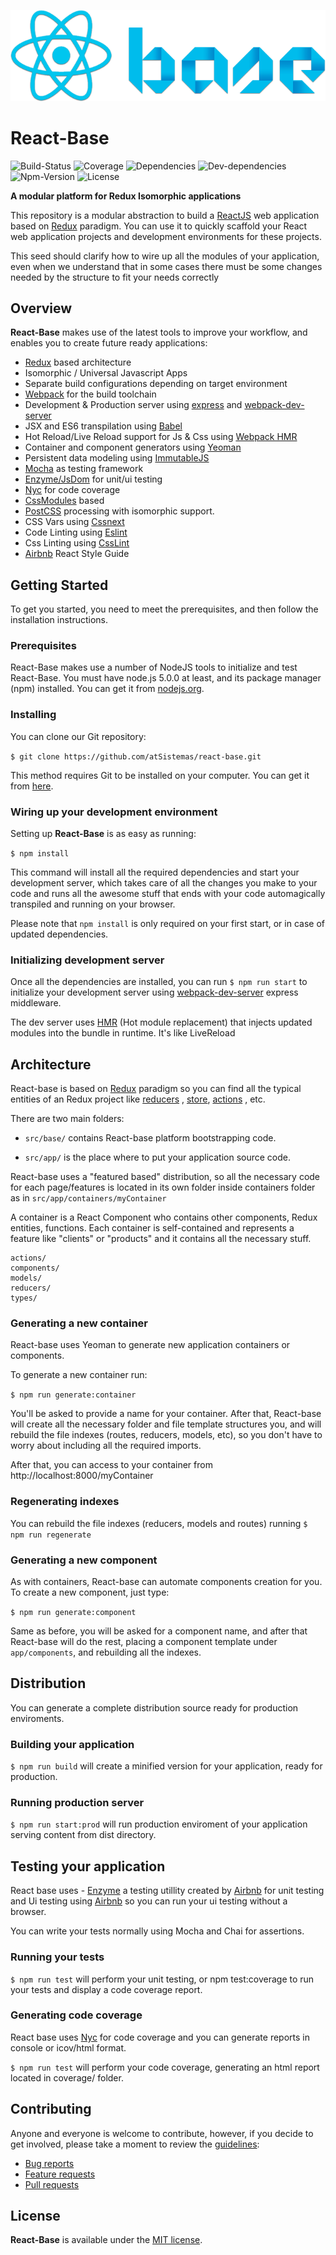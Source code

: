 ![React-Base logo](./src/app/assets/images/react-base-logo.png)

# React-Base


![Build-Status](https://travis-ci.org/atSistemas/react-base.svg?branch=master)
![Coverage](https://coveralls.io/repos/github/atSistemas/react-base/badge.svg?branch=master)
![Dependencies](https://david-dm.org/atSistemas/react-base.svg)
![Dev-dependencies](https://david-dm.org/atSistemas/react-base/dev-status.svg)
![Npm-Version](https://img.shields.io/badge/npm-v6.2.0-blue.svg)
![License](https://img.shields.io/badge/license-MIT%20License-blue.svg)

**A modular platform for Redux Isomorphic applications**

This repository is a modular abstraction to build a [ReactJS](https://facebook.github.io/react/) web application based on [Redux](http://redux.js.org/)  paradigm.
You can use it to quickly scaffold your React web application projects and development environments for these projects.

This seed should clarify how to wire up all the modules of your application, even when we understand that in some cases
there must be some changes needed by the structure to fit your needs correctly

## Overview

**React-Base** makes use of the latest tools to improve your workflow, and enables you to create future ready applications:

- [Redux](http://redux.js.org/) based architecture
- Isomorphic / Universal Javascript Apps
- Separate build configurations depending on target environment
- [Webpack](https://webpack.github.io/) for the build toolchain  
- Development & Production server using [express](https://github.com/expressjs/express) and [webpack-dev-server](https://webpack.github.io/)
- JSX and ES6 transpilation using [Babel](https://babeljs.io/)
- Hot Reload/Live Reload support for Js & Css using  [Webpack HMR](https://webpack.github.io/docs/hot-module-replacement.html)
- Container and component generators using [Yeoman](https://github.com/yeoman/yo)
- Persistent data modeling using [ImmutableJS](https://facebook.github.io/immutable-js/)
- [Mocha](https://mochajs.org/) as testing framework
- [Enzyme/JsDom](https://github.com/airbnb/enzyme) for unit/ui testing
- [Nyc](https://github.com/bcoe/nyc) for code coverage
- [CssModules](https://github.com/css-modules/css-modules) based
- [PostCSS](http://postcss.org/) processing with isomorphic support.
- CSS Vars using [Cssnext](http://cssnext.io/)
- Code Linting using [Eslint](https://github.com/eslint/eslint)
- Css Linting using [CssLint](https://github.com/stylelint/stylelint)
- [Airbnb](https://github.com/airbnb/javascript/tree/master/react) React Style Guide


## Getting Started

To get you started, you need to meet the prerequisites, and then follow the installation instructions.

### Prerequisites

React-Base makes use a number of NodeJS tools to initialize and test React-Base. You must have node.js 5.0.0 at least, and its package manager (npm) installed. You can get it from [nodejs.org](node).

### Installing

You can clone our Git repository:

`$ git clone https://github.com/atSistemas/react-base.git`

This method requires Git to be installed on your computer. You can get it from
[here](http://git-scm.com).

### Wiring up your development environment

Setting up **React-Base** is as easy as running:

`$ npm install`

This command will install all the required dependencies and start your development server, which takes care of all the changes you make to your code and runs all the awesome stuff that ends with your code automagically transpiled and running on your browser.

Please note that `npm install` is only required on your first start, or in case of updated dependencies.


### Initializing development server

  Once all the dependencies are installed, you can run `$ npm run start` to initialize your development server using [webpack-dev-server](https://webpack.github.io/) express middleware.

  The dev server uses  [HMR](https://webpack.github.io/docs/hot-module-replacement.html) (Hot module replacement) that injects updated modules into the bundle in runtime. It's like LiveReload


## Architecture

React-base is based on [Redux](http://redux.js.org/)  paradigm so you can find all the typical entities of an Redux project like [reducers](http://redux.js.org/docs/basics/Reducers.html) , [store](http://redux.js.org/docs/basics/Store.html), [actions](http://redux.js.org/docs/basics/Actions.html) , etc.

There are two main folders:

* `src/base/` contains React-base platform bootstrapping code.

* `src/app/` is the place where to put your application source code.

React-base uses a "featured based" distribution, so all the necessary code for each page/features is located in its own folder inside containers folder as in `src/app/containers/myContainer`

A container is a React Component who contains other components, Redux entities, functions. Each container is self-contained and represents a feature like "clients" or "products" and it contains all the necessary stuff.
```
actions/
components/
models/
reducers/
types/
```
### Generating a new container

React-base uses Yeoman to generate new application containers or components.

To generate a new container run:

`$ npm run generate:container`

You'll be asked to provide a name for your container. After that, React-base will create all the necessary folder and file template structures you, and will rebuild the file indexes (routes, reducers, models, etc), so you don't have to worry about including all the required imports.

After that, you can access to your container from http://localhost:8000/myContainer

### Regenerating indexes

You can rebuild the file indexes (reducers, models and routes) running `$ npm run regenerate`

### Generating a new component

As with containers, React-base can automate components creation for you. To create a new component, just type:

`$ npm run generate:component`

Same as before, you will be asked for a component name, and after that React-base will do the rest, placing a component template under `app/components`, and rebuilding all the indexes.

## Distribution

You can generate a complete distribution source ready for production enviroments.

### Building your application

`$ npm run build` will create a minified version for your application, ready for production.

### Running production server

`$ npm run start:prod` will run production enviroment of your application serving content from dist directory.


## Testing your application

React base uses - [Enzyme](https://github.com/airbnb/enzyme) a testing utillity created by [Airbnb](https://github.com/airbnb/) for unit testing and Ui testing using [Airbnb](https://github.com/tmpvar/jsdom) so you can run your ui testing without a browser.

You can write your tests normally using Mocha and Chai for assertions.

### Running your tests

`$ npm run test` will perform your unit testing, or npm test:coverage to run your tests and display a code coverage report.

### Generating code coverage

React base uses [Nyc](https://github.com/bcoe/nyc) for code coverage and you can generate reports in console or icov/html format.

`$ npm run test` will perform your code coverage, generating an html report located in coverage/ folder.

## Contributing

Anyone and everyone is welcome to contribute, however, if you decide to get involved, please take a moment to review the [guidelines](CONTRIBUTING.md):

* [Bug reports](CONTRIBUTING.md#bugs)
* [Feature requests](CONTRIBUTING.md#features)
* [Pull requests](CONTRIBUTING.md#pull-requests)

## License

**React-Base** is available under the [MIT license](LICENSE).
